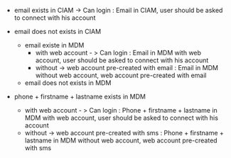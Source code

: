 - email exists in CIAM -> Can login  : Email in CIAM, user should be asked to connect with his account
- email does not exists in CIAM
    - email existe in MDM 
       - with web account - > Can login : Email in MDM with web account, user should be asked to connect with his account
       - without -> web account pre-created with email : Email in MDM without web account, web account pre-created with email
    - email does not exists in MDM

- phone + firstname + lastname exists in MDM
    - with web account - > Can login : Phone + firstname + lastname in MDM with web account, user should be asked to connect with his account
    - without -> web account pre-created with sms : Phone + firstname + lastname in MDM without web account, web account pre-created with sms

